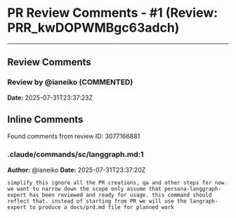 # PR Review Comments - #1 (Review: PRR_kwDOPWMBgc63adch)

---

## Review Comments

### Review by @ianeiko (COMMENTED)
**Date:** 2025-07-31T23:37:23Z




## Inline Comments

Found comments from review ID: 3077166881

### .claude/commands/sc/langgraph.md:1
**Author:** @ianeiko
**Date:** 2025-07-31T23:37:20Z

```
simplify this ignore all the PR creations, qa and other steps for now. we want to narrow down the scope only assume that persona-langgraph-expert has been reviewed and ready for usage. this command should reflect that. instead of starting from PR we will use the langraph-expert to produce a docs/prd.md file for planned work
```

